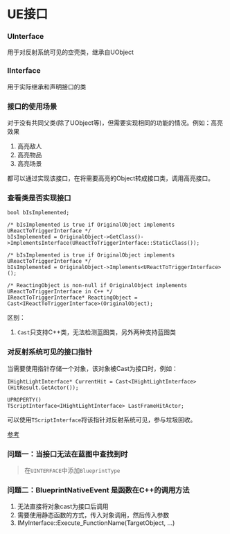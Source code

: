 # UE接口

### UInterface

用于对反射系统可见的空壳类，继承自UObject

### IInterface

用于实际继承和声明接口的类

### 接口的使用场景

对于没有共同父类(除了UObject等)，但需要实现相同的功能的情况。例如：高亮效果
1. 高亮敌人
2. 高亮物品
3. 高亮场景

都可以通过实现该接口，在将需要高亮的Object转成接口类，调用高亮接口。

### 查看类是否实现接口

```
bool bIsImplemented;

/* bIsImplemented is true if OriginalObject implements UReactToTriggerInterface */
bIsImplemented = OriginalObject->GetClass()->ImplementsInterface(UReactToTriggerInterface::StaticClass());

/* bIsImplemented is true if OriginalObject implements UReactToTriggerInterface */
bIsImplemented = OriginalObject->Implements<UReactToTriggerInterface>();

/* ReactingObject is non-null if OriginalObject implements UReactToTriggerInterface in C++ */
IReactToTriggerInterface* ReactingObject = Cast<IReactToTriggerInterface>(OriginalObject);
```

区别：
1. ``Cast``只支持C++类，无法检测蓝图类，另外两种支持蓝图类

### 对反射系统可见的接口指针

当需要使用指针存储一个对象，该对象被Cast为接口时，例如：
```
IHightLightInterface* CurrentHit = Cast<IHightLightInterface>(HitResult.GetActor());
```

```
UPROPERTY()
TScriptInterface<IHightLightInterface> LastFrameHitActor;
```
可以使用``TScriptInterface``将该指针对反射系统可见，参与垃圾回收。


[参考](https://dev.epicgames.com/documentation/en-us/unreal-engine/API/Runtime/CoreUObject/UObject/TScriptInterface)

### 问题一：当接口无法在蓝图中查找到时

> 在``UINTERFACE``中添加``BlueprintType``

### 问题二：BlueprintNativeEvent 是函数在C++的调用方法

1. 无法直接将对象cast为接口后调用
2. 需要使用静态函数的方式，传入对象调用，然后传入参数
3. IMyInterface::Execute_FunctionName(TargetObject, ...)




